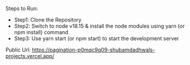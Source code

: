 Steps to Run:
- Step1: Clone the Repository
- Step2: Switch to node v18.15 & install the node modules using yarn (or npm install) command
- Step3: Use yarn start (or npm start) to start the development server

Public Url:
https://pagination-p0mqc9q09-shubamdadhwals-projects.vercel.app/
